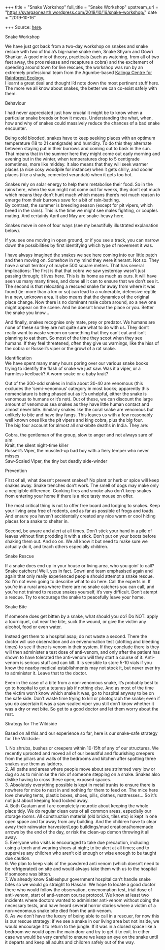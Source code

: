+++
title = "Snake Workshop"
full_title = "Snake Workshop"
upstream_url = "https://svargaonearth.wordpress.com/2019/10/16/snake-workshop/"
date = "2019-10-16"

+++
Source: [here](https://svargaonearth.wordpress.com/2019/10/16/snake-workshop/).

Snake Workshop

We have just got back from a two-day workshop on snakes and snake rescue with two of India’s big-name snake men, Snake Shyam and Gowri Shankar. A good mix of theory, practicals (such as watching, from all of two feet away, the pros release and recapture a cobra) and the excitement of speeding around town for live rescues, the workshop was run by an extremely professional team from the Agumbe-based [Kalinga Centre for Rainforest Ecology.](http://kalingacre.com/)  
I learnt a great deal and thought I’d note down the most pertinent stuff here. The more we all know about snakes, the better we can co-exist safely with them.

Behaviour

I had never appreciated just how crucial it might be to know when a particular snake breeds or how it moves. Understanding the what, when, how and why of snakes could massively reduce the chances of a bad snake encounter.

Being cold blooded, snakes have to keep seeking places with an optimum temperature (18 to 21 centigrade) and humidity. To do this they alternate between staying put in their burrows and coming out to bask in the sun. That means that in the summer here they might come out early morning and evening but in the winter, when temperatures drop to 5 centigrade sometimes, more like midday. It also means that they will seek warmer places (a nice cosy woodpile for instance) when it gets chilly, and cooler places (like a shady, cemented verandah) when it gets too hot.

Snakes rely on solar energy to help them metabolise their food. So in the rains here, when the sun might not come out for weeks, they don’t eat much which means they don’t hunt much which means there’s not much reason to emerge from their burrows save for a bit of rain-bathing.  
By contrast, the summer is breeding season (except for pit vipers, which breed in the rains). This is the time we might see males fighting, or couples mating. And certainly April and May are snake-heavy here.

Snakes move in one of four ways (see my beautifully illustrated explanation below).

If you see one moving in open ground, or if you see a track, you can narrow down the possibilities by first identifying which type of movement it was.

I have always imagined the snakes we see here coming into our little patch and then moving on. Somehow in my mind they were itinerant. Not so. They have a small territory of maybe 500 square metres. That has several implications: The first is that that cobra we saw yesterday wasn’t just passing through; it lives here. This is its home as much as ours. It will have seen us many many times, and done all it can to ensure that we don’t see it. The second is that relocating a rescued snake far away from where it was found (ie: more than a km or so) can lead to a vulnerable, defensive reptile in a new, unknown area. It also means that the dynamics of the original place change. Now there is no dominant male cobra around, so a new one might appear on the scene. And he doesn’t know the place or you. Better the snake you know…

And finally, snakes recognise only mate, prey or predator. We humans are none of these so they are not quite sure what to do with us. They don’t really want to waste venom on something that they can’t eat and isn’t planning to eat them. So most of the time they scoot when they see humans. If they feel threatened, often they give us warnings, like the hiss of the cobra or Russell’s viper or the growl of a rat snake.

Identification  
We have spent many many hours poring over our various snake books trying to identify the flash of snake we just saw. Was it a viper, or a harmless keelback? A worm snake or a baby krait?

Out of the 300-odd snakes in India about 30-40 are venomous (this excludes the ‘semi-venomous’ category in most books; apparently this nomenclature is being phased out as it’s unhelpful, either the snake is venomous to humans or it’s not). Out of these, we can discount the large amount of venomous sea snakes as they have little human contact and almost never bite. Similarly snakes like the coral snake are venomous but unlikely to bite and have tiny fangs. This leaves us with a few reasonably well known ones like the pit vipers and king cobra, plus the big four.  
The big four account for almost all snakebite deaths in India. They are:

Cobra, the gentleman of the group, slow to anger and not always sure of aim  
Krait, the silent night-time killer  
Russell’s Viper, the muscled-up bad boy with a fiery temper who never misses  
Saw-Scaled Viper, the tiny but deadly side-winder

Prevention

First of all, what doesn’t prevent snakes? No plant or herb or spice will keep snakes away. Snake trenches don’t work. The smell of dogs may make only a negligible difference. Cooking fires and smoke also don’t keep snakes from entering your home if there is a nice tasty mouse on offer.

The most critical thing is not to offer free board and lodging to snakes. Keep your living area free of rodents, and as far as possible of frogs and toads. And ensure you haven’t accidentally created any nice warm or cool hiding places for a snake to shelter in.

Second, be aware and alert at all times. Don’t stick your hand in a pile of leaves without first prodding it with a stick. Don’t put on your boots before shaking them out. And so on. We all know it but need to make sure we actually do it, and teach others especially children.

Snake Rescue

If a snake does end up in your house or living area, who you goin’ to call? Snake catchers! Well, yes in fact. Gowri and team emphasised again and again that only really experienced people should attempt a snake rescue. So I’m not even going to describe what to do here. Call the experts in. If you’re in a rural area where there are no snake catchers you can call, and you’re not trained to rescue snakes yourself, it’s very difficult. Don’t atempt a rescue. Try to encourage the snake to peacefully leave your home.

Snake Bite

If someone does get bitten by a snake, what should you do? Do NOT: apply a tourniquet, cut near the bite, suck the wound, or give the victim any alcohol, food or even water.

Instead get them to a hospital asap; do not waste a second. There the doctor will use observation and an envenomation test (clotting and bleeding times) to see if there is venom in their system. If they conclude there is they will then administer a test dose of anti-venom, and only after the patient has shown to have tolerated the anti-venom will they start a course of it. Anti-venom is serious stuff and can kill. It is sensible to store 5-10 vials if you know the nearby medical establishments may not stock it, but never ever try to administer it. Leave that to the doctor.

Even in the case of a bite from a non-venomous snake, it’s probably best to go to hospital to get a tetanus jab if nothing else. And as most of the time the victim won’t know which snake it was, go to hospital anyway to be on the safe side. Don’t waste time trying to kill or photograph the snake; even if you do ascertain it was a saw-scaled viper you still don’t know whether it was a dry or wet bite. So get to a good doctor and let them worry about the rest.

Strategy for The Wildside

Based on all this and our experience so far, here is our snake-safe strategy for The Wildside:

1\. No shrubs, bushes or creepers within 10-15ft of any of our structures. We recently uprooted and moved all of our beautiful and flourishing creepers from the pillars and walls of the bedrooms and kitchen after spotting three snakes use them as ladders.  
2. All paths and areas where people move about are strimmed very low or dug so as to minimise the risk of someone stepping on a snake. Snakes also dislike having to cross these open, exposed spaces.  
3. Absolutely everything possible is kept in metal trunks to ensure there is nowhere for mice to nest in and nothing for them to feed on. The mice here love chewing tents, plastic boxes, shoes, pills, clothes, mattresses… So it’s not just about keeping food locked away.  
4. Both Gautam and I are completely neurotic about keeping the whole place tidy. We do regular clean outs of all common areas, especially our storage rooms. All construction material (old bricks, tiles etc) is kept in one open space and far away from any building. And the children have to clear away their rainwater harvester/Lego buildings/mud creations/homemade arrows by the end of the day, or risk the clean-up demon throwing it all away.  
5. Everyone who visits is encouraged to take due precaution, including using a torch and wearing shoes at night; to be alert at all times; and to supervise any children who aren’t old enough or wise enough to be taught due caution.  
6. We plan to keep vials of the powdered anti venom (which doesn’t need to be refrigerated) on site and would always take them with us to the hospital if someone was bitten.  
7. We already know Sakleshpur government hospital can’t handle snake bites so we would go straight to Hassan. We hope to locate a good doctor there who would follow the observation, envenomation test, trial dose of anti-venom, start of anti-venom course protocol. We know at least two incidents where doctors wanted to administer anti-venom without doing the necessary tests, and have heard several horror stories where a victim of a non-venomous snake bite died from the anti-venom.  
8. As we don’t have the luxury of being able to call in a rescuer, for now this is our rescue strategy: if we see a snake in our living area but not inside, we would encourage it to return to the jungle. If it was in a closed space like a bedroom we would open the main door and try to get it to exit. In either case we would be very careful to ensure we keep an eye on the snake until it departs and keep all adults and children safely out of the way.
